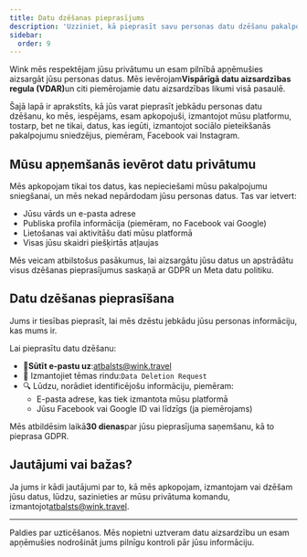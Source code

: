 ```yaml
---
title: Datu dzēšanas pieprasījums
description: 'Uzziniet, kā pieprasīt savu personas datu dzēšanu pakalpojumā Wink.'
sidebar:
  order: 9
---
```

Wink mēs respektējam jūsu privātumu un esam pilnībā apņēmušies aizsargāt jūsu personas datus. Mēs ievērojam**Vispārīgā datu aizsardzības regula (VDAR)**&#x75;n citi piemērojamie datu aizsardzības likumi visā pasaulē.

Šajā lapā ir aprakstīts, kā jūs varat pieprasīt jebkādu personas datu dzēšanu, ko mēs, iespējams, esam apkopojuši, izmantojot mūsu platformu, tostarp, bet ne tikai, datus, kas iegūti, izmantojot sociālo pieteikšanās pakalpojumu sniedzējus, piemēram, Facebook vai Instagram.

## Mūsu apņemšanās ievērot datu privātumu

Mēs apkopojam tikai tos datus, kas nepieciešami mūsu pakalpojumu sniegšanai, un mēs nekad nepārdodam jūsu personas datus. Tas var ietvert:

* Jūsu vārds un e-pasta adrese
* Publiska profila informācija (piemēram, no Facebook vai Google)
* Lietošanas vai aktivitāšu dati mūsu platformā
* Visas jūsu skaidri piešķirtās atļaujas

Mēs veicam atbilstošus pasākumus, lai aizsargātu jūsu datus un apstrādātu visus dzēšanas pieprasījumus saskaņā ar GDPR un Meta datu politiku.

## Datu dzēšanas pieprasīšana

Jums ir tiesības pieprasīt, lai mēs dzēstu jebkādu jūsu personas informāciju, kas mums ir.

Lai pieprasītu datu dzēšanu:

* 📧**Sūtīt e-pastu uz**:[atbalsts@wink.travel](mailto:support@wink.travel)
* 📝 Izmantojiet tēmas rindu:`Data Deletion Request`
* 🔍 Lūdzu, norādiet identificējošu informāciju, piemēram:
  * E-pasta adrese, kas tiek izmantota mūsu platformā
  * Jūsu Facebook vai Google ID vai līdzīgs (ja piemērojams)

Mēs atbildēsim laikā**30 dienas**par jūsu pieprasījuma saņemšanu, kā to pieprasa GDPR.

## Jautājumi vai bažas?

Ja jums ir kādi jautājumi par to, kā mēs apkopojam, izmantojam vai dzēšam jūsu datus, lūdzu, sazinieties ar mūsu privātuma komandu, izmantojot[atbalsts@wink.travel](mailto:support@wink.travel).

***

Paldies par uzticēšanos. Mēs nopietni uztveram datu aizsardzību un esam apņēmušies nodrošināt jums pilnīgu kontroli pār jūsu informāciju.

